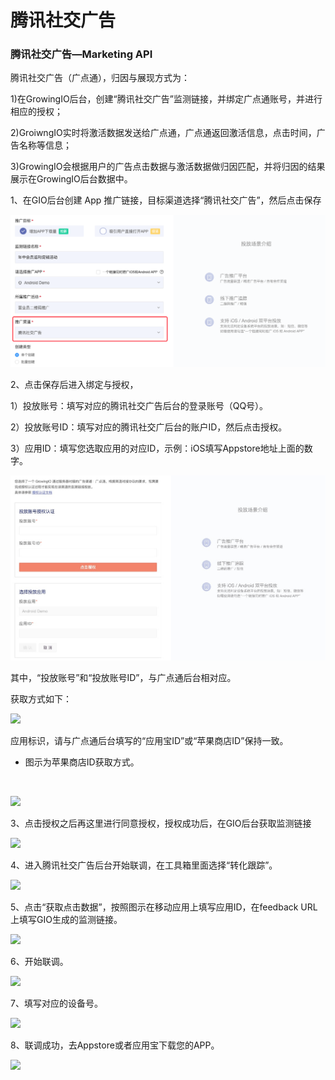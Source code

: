 # 腾讯社交广告

###  腾讯社交广告—Marketing API <a id="7-teng-xun-she-jiao-guang-gao-marketing-api"></a>

腾讯社交广告（广点通），归因与展现方式为：‌

1\)在GrowingIO后台，创建“腾讯社交广告”监测链接，并绑定广点通账号，并进行相应的授权；‌

2\)GroiwngIO实时将激活数据发送给广点通，广点通返回激活信息，点击时间，广告名称等信息；‌

3\)GrowingIO会根据用户的广告点击数据与激活数据做归因匹配，并将归因的结果展示在GrowingIO后台数据中。‌

1、在GIO后台创建 App 推广链接，目标渠道选择“腾讯社交广告”，然后点击保存‌

![](../../.gitbook/assets/image%20%28175%29.png)

2、点击保存后进入绑定与授权，‌

1）投放账号：填写对应的腾讯社交广告后台的登录账号（QQ号）。‌

2）投放账号ID：填写对应的腾讯社交广后台的账户ID，然后点击授权。‌

3）应用ID：填写您选取应用的对应ID，示例：iOS填写Appstore地址上面的数字。‌

![](../../.gitbook/assets/image%20%2886%29.png)

其中，“投放账号”和“投放账号ID”，与广点通后台相对应。‌

获取方式如下：‌

![](https://blobscdn.gitbook.com/v0/b/gitbook-28427.appspot.com/o/assets%2F-LGNxeGABUADKiTWTaEM%2F-LRQkXUuEuD5xER41iwA%2F-LRQsE1caJLiZwqN5Z1H%2Fimage.png?alt=media&token=5fbebb02-f520-435d-97e1-60db25a507bc)

应用标识，请与广点通后台填写的“应用宝ID”或“苹果商店ID”保持一致。‌

* 图示为苹果商店ID获取方式。

‌

![](https://blobscdn.gitbook.com/v0/b/gitbook-28427.appspot.com/o/assets%2F-LGNxeGABUADKiTWTaEM%2F-LRQkXUuEuD5xER41iwA%2F-LRQkdwds05hJHuw19rZ%2Fimage.png?alt=media&token=c93ef93f-5921-4310-a1a1-aba72cb33365)

3、点击授权之后再这里进行同意授权，授权成功后，在GIO后台获取监测链接‌

![](https://blobscdn.gitbook.com/v0/b/gitbook-28427.appspot.com/o/assets%2F-LGNxeGABUADKiTWTaEM%2F-LRQkXUuEuD5xER41iwA%2F-LRQkcMxpIjuQnlj6LnP%2Fimage.png?alt=media&token=c39a8174-0521-4587-832f-deef1ffa365e)

4、进入腾讯社交广告后台开始联调，在工具箱里面选择“转化跟踪”。‌

![](https://blobscdn.gitbook.com/v0/b/gitbook-28427.appspot.com/o/assets%2F-LGNxeGABUADKiTWTaEM%2F-LRQkXUuEuD5xER41iwA%2F-LRQkaShjg8W52eL9L-b%2Fimage.png?alt=media&token=ae247be7-1e91-4026-9b05-b72f958d7891)

5、点击“获取点击数据”，按照图示在移动应用上填写应用ID，在feedback URL上填写GIO生成的监测链接。‌

![](https://blobscdn.gitbook.com/v0/b/gitbook-28427.appspot.com/o/assets%2F-LGNxeGABUADKiTWTaEM%2F-LRQjWfPi27_KI29rnuM%2F-LRQjb-aikyoOQAZ1HaP%2Fimage.png?alt=media&token=a42ffc37-f15a-47bf-84e3-fb68c0dbe934)

6、开始联调。‌

![](https://blobscdn.gitbook.com/v0/b/gitbook-28427.appspot.com/o/assets%2F-LGNxeGABUADKiTWTaEM%2F-LRQjWfPi27_KI29rnuM%2F-LRQj_IlBBNx-6cRsNSC%2Fimage.png?alt=media&token=4002ca9f-18ec-48f2-ab9d-4302ffa74d17)

7、填写对应的设备号。‌

![](https://blobscdn.gitbook.com/v0/b/gitbook-28427.appspot.com/o/assets%2F-LGNxeGABUADKiTWTaEM%2F-LRQid00mZKBhPNo-Go3%2F-LRQj827zov8vmhfTJHe%2Fimage.png?alt=media&token=bd02bbdc-8f4f-4d98-ab35-d6d161ce4388)

8、联调成功，去Appstore或者应用宝下载您的APP。

![](https://blobscdn.gitbook.com/v0/b/gitbook-28427.appspot.com/o/assets%2F-LGNxeGABUADKiTWTaEM%2F-LRQid00mZKBhPNo-Go3%2F-LRQixJgnlvkJ8zfqNdA%2Fimage.png?alt=media&token=0a829cfd-9360-40bd-a506-a28844a03d98)

